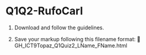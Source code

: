 # Q1Q2-RufoCarl
1. Download and follow the guidelines.

2. Save your markup following this filename format:
    🚨 GH_ICT9Topaz_Q1Quiz2_LName_FName.html
